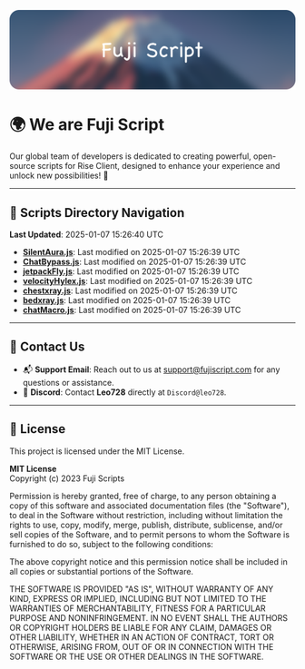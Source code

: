 ![Banner](.github/b.webp)

# 🌍 **We are Fuji Script**

Our global team of developers is dedicated to creating powerful, open-source scripts for Rise Client, designed to enhance your experience and unlock new possibilities! 🌟

---
<!-- SCRIPTS_NAVIGATION_START -->
## 📂 **Scripts Directory Navigation**

**Last Updated**: 2025-01-07 15:26:40 UTC

- **[SilentAura.js](scripts/SilentAura.js)**: Last modified on 2025-01-07 15:26:39 UTC
- **[ChatBypass.js](scripts/ChatBypass.js)**: Last modified on 2025-01-07 15:26:39 UTC
- **[jetpackFly.js](scripts/jetpackFly.js)**: Last modified on 2025-01-07 15:26:39 UTC
- **[velocityHylex.js](scripts/velocityHylex.js)**: Last modified on 2025-01-07 15:26:39 UTC
- **[chestxray.js](scripts/chestxray.js)**: Last modified on 2025-01-07 15:26:39 UTC
- **[bedxray.js](scripts/bedxray.js)**: Last modified on 2025-01-07 15:26:39 UTC
- **[chatMacro.js](scripts/chatMacro.js)**: Last modified on 2025-01-07 15:26:39 UTC

<!-- SCRIPTS_NAVIGATION_END -->

---

## 💬 **Contact Us**  
- 📬 **Support Email**: Reach out to us at [support@fujiscript.com](mailto:support@fujiscript.com) for any questions or assistance.  
- 💬 **Discord**: Contact **Leo728** directly at `Discord@leo728`.

---

## 📜 **License**

This project is licensed under the MIT License.  

**MIT License**  
Copyright (c) 2023 Fuji Scripts  

Permission is hereby granted, free of charge, to any person obtaining a copy of this software and associated documentation files (the "Software"), to deal in the Software without restriction, including without limitation the rights to use, copy, modify, merge, publish, distribute, sublicense, and/or sell copies of the Software, and to permit persons to whom the Software is furnished to do so, subject to the following conditions:  

The above copyright notice and this permission notice shall be included in all copies or substantial portions of the Software.  

THE SOFTWARE IS PROVIDED "AS IS", WITHOUT WARRANTY OF ANY KIND, EXPRESS OR IMPLIED, INCLUDING BUT NOT LIMITED TO THE WARRANTIES OF MERCHANTABILITY, FITNESS FOR A PARTICULAR PURPOSE AND NONINFRINGEMENT. IN NO EVENT SHALL THE AUTHORS OR COPYRIGHT HOLDERS BE LIABLE FOR ANY CLAIM, DAMAGES OR OTHER LIABILITY, WHETHER IN AN ACTION OF CONTRACT, TORT OR OTHERWISE, ARISING FROM, OUT OF OR IN CONNECTION WITH THE SOFTWARE OR THE USE OR OTHER DEALINGS IN THE SOFTWARE.  
